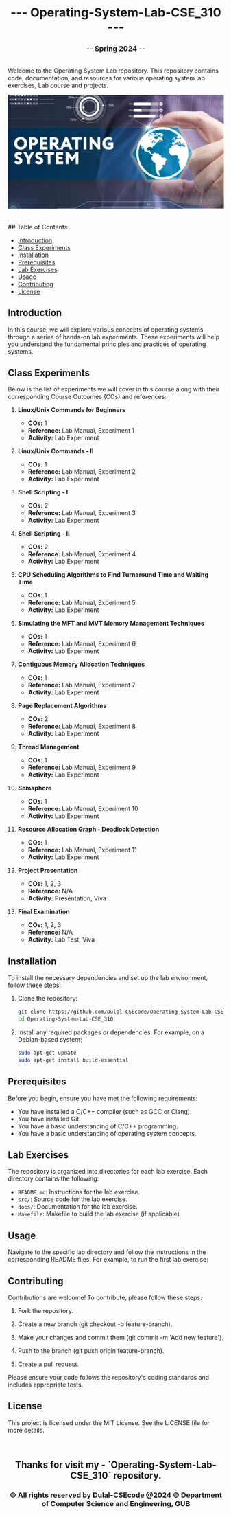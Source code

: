 <h1 align="center"> --- Operating-System-Lab-CSE_310 ---</h1>  <h3 align="center">-- Spring 2024 --</h3>
<br />
Welcome to the Operating System Lab repository. This repository contains code, documentation, and resources for various operating system lab exercises, Lab course and projects.
<br />

![OS Lab](oslabbanner.png)

<br />
## Table of Contents

- [Introduction](#introduction)
- [Class Experiments](#class-experiments)
- [Installation](#installation)
- [Prerequisites](#prerequisites)
- [Lab Exercises](#lab-exercises)
- [Usage](#usage)
- [Contributing](#contributing)
- [License](#license)

## Introduction

In this course, we will explore various concepts of operating systems through a series of hands-on lab experiments. These experiments will help you understand the fundamental principles and practices of operating systems.

## Class Experiments

Below is the list of experiments we will cover in this course along with their corresponding Course Outcomes (COs) and references:

1. **Linux/Unix Commands for Beginners**
   - **COs:** 1
   - **Reference:** Lab Manual, Experiment 1
   - **Activity:** Lab Experiment

2. **Linux/Unix Commands - II**
   - **COs:** 1
   - **Reference:** Lab Manual, Experiment 2
   - **Activity:** Lab Experiment

3. **Shell Scripting - I**
   - **COs:** 2
   - **Reference:** Lab Manual, Experiment 3
   - **Activity:** Lab Experiment

4. **Shell Scripting - II**
   - **COs:** 2
   - **Reference:** Lab Manual, Experiment 4
   - **Activity:** Lab Experiment

5. **CPU Scheduling Algorithms to Find Turnaround Time and Waiting Time**
   - **COs:** 1
   - **Reference:** Lab Manual, Experiment 5
   - **Activity:** Lab Experiment

6. **Simulating the MFT and MVT Memory Management Techniques**
   - **COs:** 1
   - **Reference:** Lab Manual, Experiment 6
   - **Activity:** Lab Experiment

7. **Contiguous Memory Allocation Techniques**
   - **COs:** 1
   - **Reference:** Lab Manual, Experiment 7
   - **Activity:** Lab Experiment

8. **Page Replacement Algorithms**
   - **COs:** 2
   - **Reference:** Lab Manual, Experiment 8
   - **Activity:** Lab Experiment

9. **Thread Management**
   - **COs:** 1
   - **Reference:** Lab Manual, Experiment 9
   - **Activity:** Lab Experiment

10. **Semaphore**
    - **COs:** 1
    - **Reference:** Lab Manual, Experiment 10
    - **Activity:** Lab Experiment

11. **Resource Allocation Graph - Deadlock Detection**
    - **COs:** 1
    - **Reference:** Lab Manual, Experiment 11
    - **Activity:** Lab Experiment

12. **Project Presentation**
    - **COs:** 1, 2, 3
    - **Reference:** N/A
    - **Activity:** Presentation, Viva

13. **Final Examination**
    - **COs:** 1, 2, 3
    - **Reference:** N/A
    - **Activity:** Lab Test, Viva


## Installation

To install the necessary dependencies and set up the lab environment, follow these steps:

1. Clone the repository:

    ```bash
    git clone https://github.com/Dulal-CSEcode/Operating-System-Lab-CSE_310.git
    cd Operating-System-Lab-CSE_310
    ```

2. Install any required packages or dependencies. For example, on a Debian-based system:

    ```bash
    sudo apt-get update
    sudo apt-get install build-essential
    ```
## Prerequisites

Before you begin, ensure you have met the following requirements:

- You have installed a C/C++ compiler (such as GCC or Clang).
- You have installed Git.
- You have a basic understanding of C/C++ programming.
- You have a basic understanding of operating system concepts.

## Lab Exercises

The repository is organized into directories for each lab exercise. Each directory contains the following:

- `README.md`: Instructions for the lab exercise.
- `src/`: Source code for the lab exercise.
- `docs/`: Documentation for the lab exercise.
- `Makefile`: Makefile to build the lab exercise (if applicable).



## Usage

Navigate to the specific lab directory and follow the instructions in the corresponding README files. For example, to run the first lab exercise:


## Contributing
Contributions are welcome! To contribute, please follow these steps:

1. Fork the repository.

2. Create a new branch (git checkout -b feature-branch).

3. Make your changes and commit them (git commit -m 'Add new feature').

4. Push to the branch (git push origin feature-branch).

5. Create a pull request.

Please ensure your code follows the repository's coding standards and includes appropriate tests.

## License
This project is licensed under the MIT License. See the LICENSE file for more details.


<br/>
<h2 align="center"> Thanks for visit my - `Operating-System-Lab-CSE_310` repository.</h2>
<h3 align="center">© All rights reserved by Dulal-CSEcode @2024 © Department of Computer Science and Engineering, GUB </h3>
